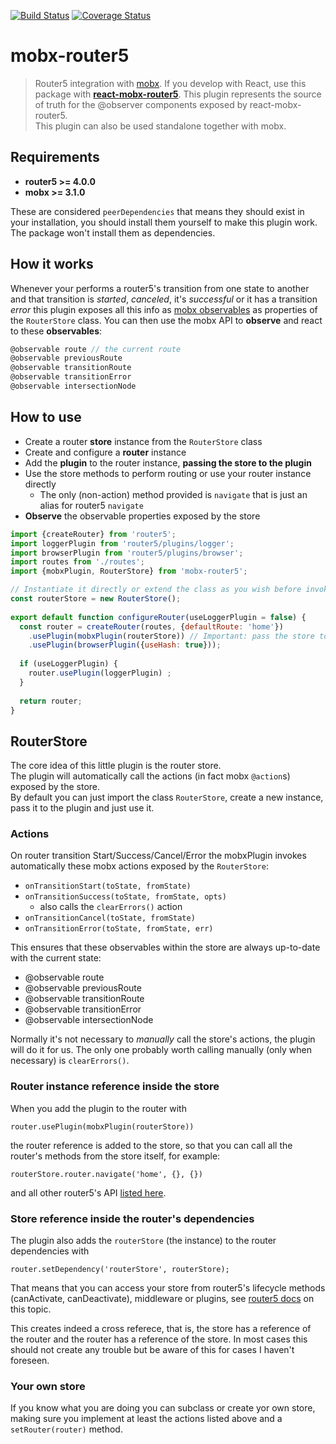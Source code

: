 [![Build Status](https://travis-ci.org/LeonardoGentile/mobx-router5.svg?branch=master)](https://travis-ci.org/LeonardoGentile/mobx-router5)
[![Coverage Status](https://coveralls.io/repos/github/LeonardoGentile/mobx-router5/badge.svg?branch=master)](https://coveralls.io/github/LeonardoGentile/mobx-router5?branch=master)

# mobx-router5

> Router5 integration with [mobx](https://mobx.js.org/). If you develop with React, use this package with __[react-mobx-router5](https://github.com/LeonardoGentile/react-mobx-router5)__. This plugin represents the source of truth for the @observer components exposed by react-mobx-router5.  
This plugin can also be used standalone together with mobx. 

## Requirements

- __router5 >= 4.0.0__
- __mobx >= 3.1.0__
 
These are considered `peerDependencies` that means they should exist in your installation, you should install them yourself to make this plugin work. The package won't install them as dependencies. 

## How it works
Whenever your performs a router5's transition from one state to another and that transition is *started*, *canceled*, it's *successful* or it has a transition *error* this plugin exposes all this info as [mobx observables](https://mobx.js.org/refguide/observable.html) as properties of the `RouterStore` class. You can then use the mobx API to **observe** and react to these **observables**:

```javascript
@observable route // the current route
@observable previousRoute
@observable transitionRoute
@observable transitionError
@observable intersectionNode

```


## How to use

- Create a router **store** instance from the `RouterStore` class 
- Create and configure a **router** instance
- Add the **plugin** to the router instance, **passing the store to the plugin**
- Use the store methods to perform routing or use your router instance directly
  - The only (non-action) method provided is `navigate` that is just an alias for router5 `navigate`
- **Observe** the observable properties exposed by the store 

```javascript
import {createRouter} from 'router5';
import loggerPlugin from 'router5/plugins/logger'; 
import browserPlugin from 'router5/plugins/browser';
import routes from './routes';
import {mobxPlugin, RouterStore} from 'mobx-router5';

// Instantiate it directly or extend the class as you wish before invoking new
const routerStore = new RouterStore();
  
export default function configureRouter(useLoggerPlugin = false) {
  const router = createRouter(routes, {defaultRoute: 'home'})
    .usePlugin(mobxPlugin(routerStore)) // Important: pass the store to the plugin!
    .usePlugin(browserPlugin({useHash: true}));
  
  if (useLoggerPlugin) {
    router.usePlugin(loggerPlugin) ;
  }
  
  return router;
}
```

## RouterStore

The core idea of this little plugin is the router store.    
The plugin will automatically call the actions (in fact mobx `@action`s) exposed by the store.  
By default you can just import the class `RouterStore`, create a new instance, pass it to the plugin and just use it.


### Actions
On router transition Start/Success/Cancel/Error the mobxPlugin invokes automatically these mobx actions exposed by the `RouterStore`:

- `onTransitionStart(toState, fromState)`
- `onTransitionSuccess(toState, fromState, opts)`
  - also calls the `clearErrors()` action 
- `onTransitionCancel(toState, fromState)` 
- `onTransitionError(toState, fromState, err)`

This ensures that these observables within the store are always up-to-date with the current state:

- @observable route 
- @observable previousRoute
- @observable transitionRoute
- @observable transitionError
- @observable intersectionNode

Normally it's not necessary to *manually* call the store's actions, the plugin will do it for us. The only one probably worth calling manually (only when necessary) is `clearErrors()`.

### Router instance reference inside the store

When you add the plugin to the router with 

```
router.usePlugin(mobxPlugin(routerStore))
``` 

the router reference is added to the store, so that you can call all the router's methods from the store itself, for example:   

```
routerStore.router.navigate('home', {}, {})
``` 
and all other router5's API [listed here](http://router5.github.io/docs/api-reference.html).

### Store reference inside the router's dependencies
The plugin also adds the `routerStore` (the instance) to the router dependencies with 

```
router.setDependency('routerStore', routerStore);
```   
That means that you can access your store from router5's lifecycle methods (canActivate, canDeactivate), middleware or plugins, see [router5 docs](http://router5.github.io/docs/injectables.html) on this topic.

This creates indeed a cross referece, that is, the store has a reference of the router and the router has a reference of the store. In most cases this should not create any trouble but be aware of this for cases I haven't foreseen.

### Your own store
If you know what you are doing you can subclass or create yor own store, making sure you implement at least the actions listed above and a `setRouter(router)` method.
